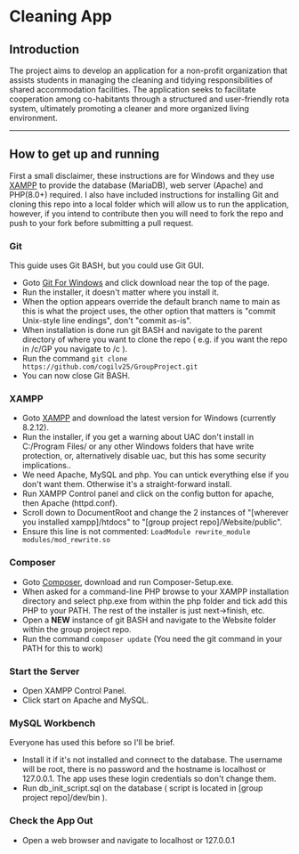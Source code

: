 # Cleaning App
## Introduction
The project aims to develop an application for a non-profit organization that assists students in managing the cleaning and tidying responsibilities of shared accommodation facilities. The application seeks to facilitate cooperation among co-habitants through a structured and user-friendly rota system, ultimately promoting a cleaner and more organized living environment.

---
## How to get up and running
First a small disclaimer, these instructions are for Windows and they use [XAMPP](https://www.apachefriends.org/) to provide the database (MariaDB), web server (Apache) and PHP(8.0+) required. I also have included instructions for installing Git and cloning this repo into a local folder which will allow us to run the application, however, if you intend to contribute then you will need to fork the repo and push to your fork before submitting a pull request.

### Git
This guide uses Git BASH, but you could use Git GUI.
- Goto [Git For Windows](https://gitforwindows.org/) and click download near the top of the page.
- Run the installer, it doesn't matter where you install it.
- When the option appears override the default branch name to main as this is what the project uses, the other option that matters is "commit Unix-style line endings", don't "commit as-is".
- When installation is done run git BASH and navigate to the parent directory of where you want to clone the repo ( e.g. if you want the repo in /c/GP you navigate to /c ).
- Run the command `git clone https://github.com/cogilv25/GroupProject.git`
- You can now close Git BASH.

### XAMPP
- Goto [XAMPP](https://www.apachefriends.org/) and download the latest version for Windows (currently 8.2.12).
- Run the installer, if you get a warning about UAC don't install in C:/Program Files/ or any other Windows folders that have write protection, or, alternatively disable uac, but this has some security implications..
- We need Apache, MySQL and php. You can untick everything else if you don't want them. Otherwise it's a straight-forward install.
- Run XAMPP Control panel and click on the config button for apache, then Apache (httpd.conf).
- Scroll down to DocumentRoot and change the 2 instances of "[wherever you installed xampp]/htdocs" to "[group project repo]/Website/public".
- Ensure this line is not commented: `LoadModule rewrite_module modules/mod_rewrite.so`

### Composer
- Goto [Composer](https://getcomposer.org/download/), download and run Composer-Setup.exe.
- When asked for a command-line PHP browse to your XAMPP installation directory and select php.exe from within the php folder and tick add this PHP to your PATH. The rest of the installer is just next->finish, etc.
- Open a **NEW** instance of git BASH and navigate to the Website folder within the group project repo.
- Run the command `composer update` (You need the git command in your PATH for this to work)

### Start the Server
- Open XAMPP Control Panel.
- Click start on Apache and MySQL.

### MySQL Workbench
Everyone has used this before so I'll be brief.
- Install it if it's not installed and connect to the database. The username will be root, there is no password and the hostname is localhost or 127.0.0.1. The app uses these login credentials so don't change them.
- Run db_init_script.sql on the database ( script is located in [group project repo]/dev/bin ).

### Check the App Out
- Open a web browser and navigate to localhost or 127.0.0.1